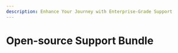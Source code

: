 ```yaml
---
description: Enhance Your Journey with Enterprise-Grade Support
---
```


# Open-source Support Bundle

